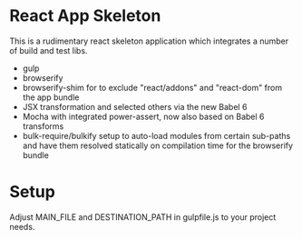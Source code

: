 # React App Skeleton

This is a rudimentary react skeleton application which integrates a number of build and test libs. 

* gulp
* browserify 
* browserify-shim for to exclude "react/addons" and "react-dom" from the app bundle
* JSX transformation and selected others via the new Babel 6
* Mocha with integrated power-assert, now also based on Babel 6 transforms
* bulk-require/bulkify setup to auto-load modules from certain sub-paths and have them resolved statically on compilation time for the browserify bundle

# Setup
 
Adjust MAIN_FILE and DESTINATION_PATH in gulpfile.js to your project needs.
